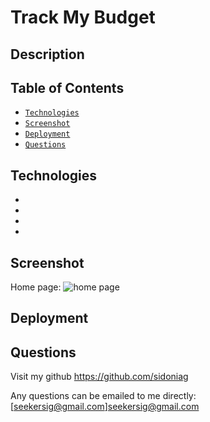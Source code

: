 # Track My Budget

## Description

## Table of Contents

* [`Technologies`](#technologies)
* [`Screenshot`](#screenshot)
* [`Deployment`](#deployment)
* [`Questions`](#questions)

## Technologies

*
*
*
*

## Screenshot
Home page:
![home page](./public/track-my-budget.png)

## Deployment


## Questions
Visit my github <https://github.com/sidoniag>

Any questions can be emailed to me directly: [seekersig@gmail.com]<seekersig@gmail.com>